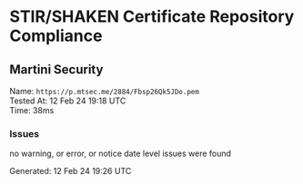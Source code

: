 # STIR/SHAKEN Certificate Repository Compliance

## Martini Security

Name: `https://p.mtsec.me/2884/Fbsp26Qk5JDo.pem`\
Tested At: 12 Feb 24 19:18 UTC\
Time: 38ms

### Issues

no warning, or error, or notice date level issues were found

Generated: 12 Feb 24 19:26 UTC